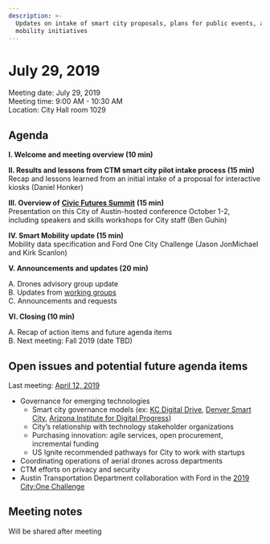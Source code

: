 ```yaml
---
description: >-
  Updates on intake of smart city proposals, plans for public events, and smart
  mobility initiatives
---
```


# July 29, 2019

Meeting date: July 29, 2019   
Meeting time: 9:00 AM - 10:30 AM   
Location: City Hall room 1029

## Agenda

**I. Welcome and meeting overview \(10 min\)**

**II. Results and lessons from CTM smart city pilot intake process \(15 min\)**  
Recap and lessons learned from an initial intake of a proposal for interactive kiosks \(Daniel Honker\)

**III. Overview of** [**Civic Futures Summit**](https://civicfutures.io/) **\(15 min\)**  
Presentation on this City of Austin-hosted conference October 1-2, including speakers and skills workshops for City staff \(Ben Guhin\)

**IV. Smart Mobility update \(15 min\)**  
Mobility data specification and Ford One City Challenge \(Jason JonMichael and Kirk Scanlon\)

**V. Announcements and updates \(20 min\)**

A. Drones advisory group update  
B. Updates from [working groups](../working-groups.md)  
C. Announcements and requests

**VI. Closing \(10 min\)** 

A. Recap of action items and future agenda items  
B. Next meeting: Fall 2019 \(date TBD\)

## **Open issues and potential future agenda items**

Last meeting: [April 12, 2019](april-12-2019.md)

* Governance for emerging technologies
  * Smart city governance models \(ex: [KC Digital Drive](https://www.kcdigitaldrive.org/), [Denver Smart City](https://www.denvergov.org/content/denvergov/en/denver-smart-city.html), [Arizona Institute for Digital Progress](https://www.azidp.com/)\)
  * City’s relationship with technology stakeholder organizations
  * Purchasing innovation: agile services, open procurement, incremental funding
  * US Ignite recommended pathways for City to work with startups
* Coordinating operations of aerial drones across departments
* CTM efforts on privacy and security
* Austin Transportation Department collaboration with Ford in the [2019 City:One Challenge](https://challenges.cityoftomorrow.com/content/about)

## Meeting notes

Will be shared after meeting

